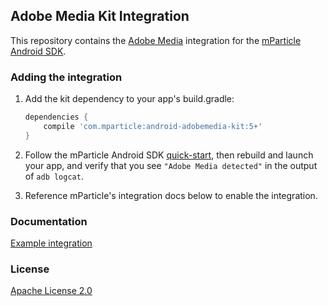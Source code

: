 ## Adobe Media Kit Integration

This repository contains the [Adobe Media](https://docs.adobe.com/content/help/en/media-analytics/using/media-overview.html) integration for the [mParticle Android SDK](https://github.com/mParticle/mparticle-android-sdk).

### Adding the integration

1. Add the kit dependency to your app's build.gradle:

    ```groovy
    dependencies {
        compile 'com.mparticle:android-adobemedia-kit:5+'
    }
    ```
2. Follow the mParticle Android SDK [quick-start](https://github.com/mParticle/mparticle-android-sdk), then rebuild and launch your app, and verify that you see `"Adobe Media detected"` in the output of `adb logcat`.
3. Reference mParticle's integration docs below to enable the integration.

### Documentation

[Example integration](https://github.com/mParticle/mparticle-media-samples/tree/master/android-media-sample)

### License

[Apache License 2.0](http://www.apache.org/licenses/LICENSE-2.0)
